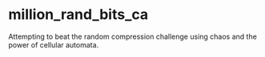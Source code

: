 # million_rand_bits_ca
Attempting to beat the random compression challenge using chaos and the power of cellular automata.
